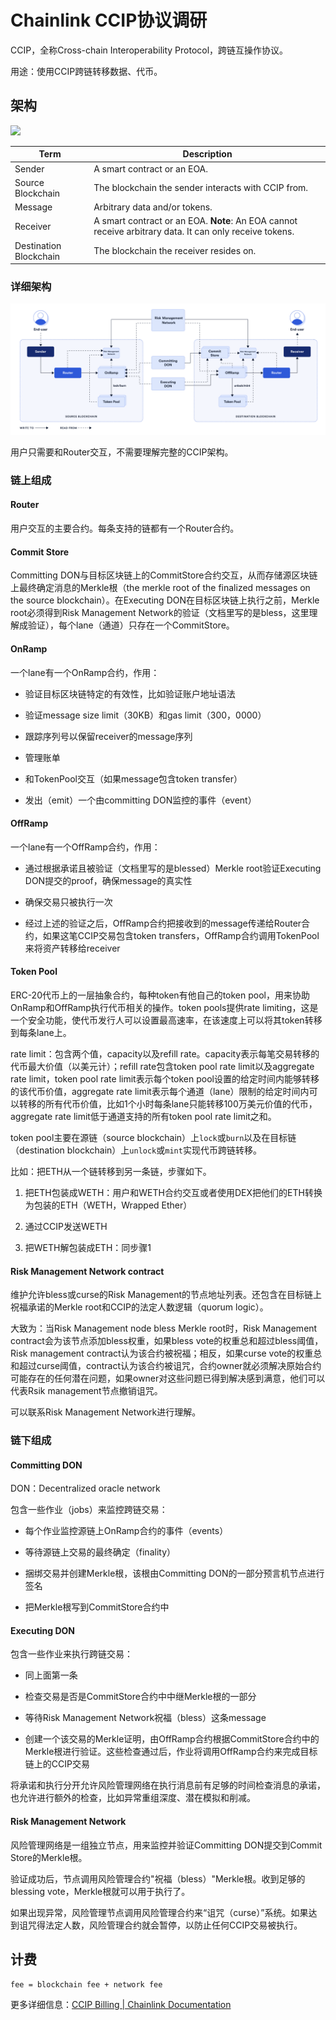 # Chainlink CCIP协议调研

CCIP，全称Cross-chain Interoperability Protocol，跨链互操作协议。

用途：使用CCIP跨链转移数据、代币。

## 架构

![](high-level-architecture.webp)

| Term                   | Description                                                                                             |
| ---------------------- | ------------------------------------------------------------------------------------------------------- |
| Sender                 | A smart contract or an EOA.                                                                             |
| Source Blockchain      | The blockchain the sender interacts with CCIP from.                                                     |
| Message                | Arbitrary data and/or tokens.                                                                           |
| Receiver               | A smart contract or an EOA. **Note**: An EOA cannot receive arbitrary data. It can only receive tokens. |
| Destination Blockchain | The blockchain the receiver resides on.                                                                 |

### 详细架构

![](detailed-architecture.png)

用户只需要和Router交互，不需要理解完整的CCIP架构。

### 链上组成

#### Router

用户交互的主要合约。每条支持的链都有一个Router合约。

#### Commit Store

Committing DON与目标区块链上的CommitStore合约交互，从而存储源区块链上最终确定消息的Merkle根（the merkle root of the finalized messages on the source blockchain）。在Executing DON在目标区块链上执行之前，Merkle root必须得到Risk Management Network的验证（文档里写的是bless，这里理解成验证），每个lane（通道）只存在一个CommitStore。

#### OnRamp

一个lane有一个OnRamp合约，作用：

* 验证目标区块链特定的有效性，比如验证账户地址语法

* 验证message size limit（30KB）和gas limit（300，0000）

* 跟踪序列号以保留receiver的message序列

* 管理账单

* 和TokenPool交互（如果message包含token transfer）

* 发出（emit）一个由committing DON监控的事件（event）

#### OffRamp

一个lane有一个OffRamp合约，作用：

* 通过根据承诺且被验证（文档里写的是blessed）Merkle root验证Executing DON提交的proof，确保message的真实性

* 确保交易只被执行一次

* 经过上述的验证之后，OffRamp合约把接收到的message传递给Router合约，如果这笔CCIP交易包含token transfers，OffRamp合约调用TokenPool来将资产转移给receiver

#### Token Pool

ERC-20代币上的一层抽象合约，每种token有他自己的token pool，用来协助OnRamp和OffRamp执行代币相关的操作。token pools提供rate limiting，这是一个安全功能，使代币发行人可以设置最高速率，在该速度上可以将其token转移到每条lane上。

rate limit：包含两个值，capacity以及refill rate。capacity表示每笔交易转移的代币最大价值（以美元计）；refill rate包含token pool rate limit以及aggregate rate limit，token pool rate limit表示每个token pool设置的给定时间内能够转移的该代币价值，aggregate rate limit表示每个通道（lane）限制的给定时间内可以转移的所有代币价值，比如1个小时每条lane只能转移100万美元价值的代币，aggregate rate limit低于通道支持的所有token pool rate limit之和。

token pool主要在源链（source blockchain）上`lock`或`burn`以及在目标链（destination blockchain）上`unlock`或`mint`实现代币跨链转移。

比如：把ETH从一个链转移到另一条链，步骤如下。

1. 把ETH包装成WETH：用户和WETH合约交互或者使用DEX把他们的ETH转换为包装的ETH（WETH，Wrapped Ether）

2. 通过CCIP发送WETH

3. 把WETH解包装成ETH：同步骤1

#### Risk Management Network contract

维护允许bless或curse的Risk Management的节点地址列表。还包含在目标链上祝福承诺的Merkle root和CCIP的法定人数逻辑（quorum logic）。

大致为：当Risk Management node bless Merkle root时，Risk Management contract会为该节点添加bless权重，如果bless vote的权重总和超过bless阈值，Risk management contract认为该合约被祝福；相反，如果curse vote的权重总和超过curse阈值，contract认为该合约被诅咒，合约owner就必须解决原始合约可能存在的任何潜在问题，如果owner对这些问题已得到解决感到满意，他们可以代表Rsik management节点撤销诅咒。

可以联系Risk Management Network进行理解。

### 链下组成

#### Committing DON

DON：Decentralized oracle network

包含一些作业（jobs）来监控跨链交易：

* 每个作业监控源链上OnRamp合约的事件（events）

* 等待源链上交易的最终确定（finality）

* 捆绑交易并创建Merkle根，该根由Committing DON的一部分预言机节点进行签名

* 把Merkle根写到CommitStore合约中

#### Executing DON

包含一些作业来执行跨链交易：

* 同上面第一条

* 检查交易是否是CommitStore合约中中继Merkle根的一部分

* 等待Risk Management Network祝福（bless）这条message

* 创建一个该交易的Merkle证明，由OffRamp合约根据CommitStore合约中的Merkle根进行验证。这些检查通过后，作业将调用OffRamp合约来完成目标链上的CCIP交易

将承诺和执行分开允许风险管理网络在执行消息前有足够的时间检查消息的承诺，也允许进行额外的检查，比如异常重组深度、潜在模拟和削减。

#### Risk Management Network

风险管理网络是一组独立节点，用来监控并验证Committing DON提交到Commit Store的Merkle根。

验证成功后，节点调用风险管理合约"祝福（bless）"Merkle根。收到足够的blessing vote，Merkle根就可以用于执行了。

如果出现异常，风险管理节点调用风险管理合约来“诅咒（curse）”系统。如果达到诅咒得法定人数，风险管理合约就会暂停，以防止任何CCIP交易被执行。

## 计费

`fee = blockchain fee + network fee`

更多详细信息：[CCIP Billing | Chainlink Documentation](https://docs.chain.link/ccip/billing#billing-mechanism)


